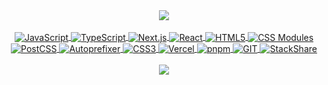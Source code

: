 <div align="center">
  <picture>
    <source 
      srcset="https://github-readme-stats-guylepage3.vercel.app/api?username=guylepage3&show_icons=false&bg_color=000000&title_color=ffffff&icon_color=ffffff&text_color=ffffff&hide_border=true&border_color=31363c&count_private=true&include_all_commits=true&hide=contribs&custom_title=GitHub%20Stats&ring_color=ffffff&card_width=290"
      media="(prefers-color-scheme: dark)"
    />
    <source
      srcset="https://github-readme-stats-guylepage3.vercel.app/api?username=guylepage3&show_icons=false&bg_color=ffffff00&title_color=25292e&icon_color=25292e&text_color=25292e&hide_border=false&border_color=d1d7dd&count_private=true&include_all_commits=true&hide=contribs&custom_title=GitHub%20Stats&ring_color=000000&card_width=290"
      media="(prefers-color-scheme: light), (prefers-color-scheme: no-preference)"
    />
    <img src="https://github-readme-stats.vercel.app/api?username=guylepage3&show_icons=false" />
  </picture>
</div>

<div align="center" style="display: inline_block"><br>
  <a href="https://developer.mozilla.org/en-US/docs/Learn/Getting_started_with_the_web/JavaScript_basics" target="_blank">
    <img align="center" alt="JavaScript" src="https://img.shields.io/badge/JavaScript-000000?style=for-the-badge&logo=javascript&logoColor=white">
  </a>
  <a href="https://www.typescriptlang.org/" target="_blank">
    <img align="center" alt="TypeScript" src="https://img.shields.io/badge/TypeScript-000000?style=for-the-badge&logo=typescript&logoColor=white">
  </a>
  <a href="https://nextjs.org/" target="_blank">
    <img align="center" alt="Next.js" src="https://img.shields.io/badge/NextJS-000000?style=for-the-badge&logo=next.js&logoColor=white">
  </a>
  <a href="https://react.dev/" target="_blank">
    <img align="center" alt="React" src="https://img.shields.io/badge/React-000000?style=for-the-badge&logo=react&logoColor=white">
  </a>
  <a href="https://developer.mozilla.org/en-US/docs/Glossary/HTML5" target="_blank">
    <img align="center" alt="HTML5" src="https://img.shields.io/badge/HTML5-000000?style=for-the-badge&logo=html5&logoColor=white">
  </a>
  <a href="https://github.com/css-modules/css-modules" target="_blank">
    <img align="center" alt="CSS Modules" src="https://img.shields.io/badge/CSS%20Modules-000000?style=for-the-badge&logo=cssmodules&logoColor=white">
  </a>
  <a href="https://postcss.org/" target="_blank">
    <img align="center" alt="PostCSS" src="https://img.shields.io/badge/PostCSS-000000?style=for-the-badge&logo=postcss&logoColor=white">
  </a>
  <a href="https://github.com/postcss/autoprefixer" target="_blank">
    <img align="center" alt="Autoprefixer" src="https://img.shields.io/badge/Autoprefixer-000000?style=for-the-badge&logo=autoprefixer&logoColor=white">
  </a>
  <a href="https://developer.mozilla.org/en-US/docs/Web/CSS" target="_blank">
    <img align="center" alt="CSS3" src="https://img.shields.io/badge/CSS3-000000?style=for-the-badge&logo=css3&logoColor=white">
  </a>
  <a href="https://vercel.com/" target="_blank">
    <img align="center" alt="Vercel" src="https://img.shields.io/badge/Vercel-000000?style=for-the-badge&logo=vercel&logoColor=white">
  </a>
  <a href="https://pnpm.io/" target="_blank">
    <img align="center" alt="pnpm" src="https://img.shields.io/badge/pnpm-000000?style=for-the-badge&logo=pnpm&logoColor=white">
  </a>
  <a href="https://git-scm.com/" target="_blank">
    <img align="center" alt="GIT" src="https://img.shields.io/badge/GIT-000000?style=for-the-badge&logo=git&logoColor=white">
  </a>
  <a href="https://stackshare.io/guylepage33/guylepage-com" target="_blank">
    <img align="center" alt="StackShare" src="https://img.shields.io/badge/StackShare-000000?style=for-the-badge&logo=stackshare&logoColor=white">
  </a>
</div>
<br/>
<div align="center"> 
  <picture>
    <a href="https://guylepage.com" target="_blank">
      <source align="center" alt="Guy Lepage" srcset="https://img.shields.io/badge/guylepage.com-000000?style=for-the-badge&logoColor=white" 
        media="(prefers-color-scheme: dark)" 
      />
      <source align="center" alt="Guy Lepage" srcset="https://img.shields.io/badge/guylepage.com-1f6feb?style=for-the-badge&logoColor=white" 
        media="(prefers-color-scheme: light), (prefers-color-scheme: no-preference)" 
      />
    </a>
    <a href="https://twitter.com/guylepage3" target="_blank">
      <source align="center" alt="Guy Lepage Twitter" srcset="https://img.shields.io/badge/Twitter-000000?style=for-the-badge&logo=twitter&logoColor=white" 
        media="(prefers-color-scheme: dark)" 
      />
      <source align="center" alt="Guy Lepage Twitter" srcset="https://img.shields.io/badge/Twitter-1f6feb?style=for-the-badge&logo=twitter&logoColor=white" 
        media="(prefers-color-scheme: light), (prefers-color-scheme: no-preference)" 
      />
    </a>
    <a href="https://www.linkedin.com/in/guylepage/" target="_blank">
      <source align="center" alt="Guy Lepage LinkedIn" srcset="https://img.shields.io/badge/LinkedIn-000000?style=for-the-badge&logo=linkedin&logoColor=white" 
        media="(prefers-color-scheme: dark)" 
      />
      <source align="center" alt="Guy Lepage LinkedIn" srcset="https://img.shields.io/badge/LinkedIn-1f6feb?style=for-the-badge&logo=linkedin&logoColor=white" 
        media="(prefers-color-scheme: light), (prefers-color-scheme: no-preference)" 
      />
    </a>
    <a href="https://www.buymeacoffee.com/guylepage3" target="_blank">
      <source align="center" alt="Buy Me a Coffee" srcset="https://img.shields.io/badge/Buy%20Me%20a%20Coffee-000000?style=for-the-badge&logoColor=white" 
        media="(prefers-color-scheme: dark)" 
      />
      <source align="center" alt="Buy Me a Coffee" srcset="https://img.shields.io/badge/Buy%20Me%20a%20Coffee-1f6feb?style=for-the-badge&logoColor=white"
        media="(prefers-color-scheme: light), (prefers-color-scheme: no-preference)" 
      />
    </a>
  </picture>
</div>


<div align="center">
  <picture>
    <source 
      srcset="https://github-readme-stats-guylepage3.vercel.app/api?username=guylepage3&show_icons=false&bg_color=000000&title_color=ffffff&icon_color=ffffff&text_color=ffffff&hide_border=true&border_color=31363c&count_private=true&include_all_commits=true&hide=contribs&custom_title=GitHub%20Stats&ring_color=ffffff&card_width=290"
      media="(prefers-color-scheme: dark)"
    />
    <source
      srcset="https://github-readme-stats-guylepage3.vercel.app/api?username=guylepage3&show_icons=false&bg_color=ffffff00&title_color=25292e&icon_color=25292e&text_color=25292e&hide_border=false&border_color=d1d7dd&count_private=true&include_all_commits=true&hide=contribs&custom_title=GitHub%20Stats&ring_color=000000&card_width=290"
      media="(prefers-color-scheme: light), (prefers-color-scheme: no-preference)"
    />
    <img src="https://github-readme-stats.vercel.app/api?username=guylepage3&show_icons=false" />
  </picture>
</div>